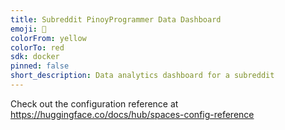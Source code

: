 ```yaml
---
title: Subreddit PinoyProgrammer Data Dashboard
emoji: 🏢
colorFrom: yellow
colorTo: red
sdk: docker
pinned: false
short_description: Data analytics dashboard for a subreddit
---
```


Check out the configuration reference at https://huggingface.co/docs/hub/spaces-config-reference

